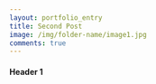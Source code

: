 ```yaml
---
layout: portfolio_entry
title: Second Post
image: /img/folder-name/image1.jpg
comments: true
---
```




#### Header 1
